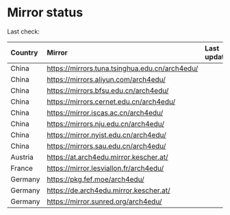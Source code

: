 <script src="./time.js"></script>
# Mirror status
Last check: <script type="text/javascript">localize(1736756991.7687867);</script>

|Country|Mirror|Last update|
|:------|:-----|:----------|
|China|https://mirrors.tuna.tsinghua.edu.cn/arch4edu/|<script type="text/javascript">localize(1736707118);</script>|
|China|https://mirrors.aliyun.com/arch4edu/|<script type="text/javascript">localize(1736707118);</script>|
|China|https://mirrors.bfsu.edu.cn/arch4edu/|<script type="text/javascript">localize(1736707118);</script>|
|China|https://mirrors.cernet.edu.cn/arch4edu/|<script type="text/javascript">localize(1736707118);</script>|
|China|https://mirror.iscas.ac.cn/arch4edu/|<script type="text/javascript">localize(1736707118);</script>|
|China|https://mirrors.nju.edu.cn/arch4edu/|<script type="text/javascript">localize(1736664048);</script>|
|China|https://mirror.nyist.edu.cn/arch4edu/|<script type="text/javascript">localize(1736707118);</script>|
|China|https://mirrors.sau.edu.cn/arch4edu/|<script type="text/javascript">localize(1731653531);</script>|
|Austria|https://at.arch4edu.mirror.kescher.at/|<script type="text/javascript">localize(1736707118);</script>|
|France|https://mirror.lesviallon.fr/arch4edu/|<script type="text/javascript">localize(1736707118);</script>|
|Germany|https://pkg.fef.moe/arch4edu/|<script type="text/javascript">localize(1736707118);</script>|
|Germany|https://de.arch4edu.mirror.kescher.at/|<script type="text/javascript">localize(1736707118);</script>|
|Germany|https://mirror.sunred.org/arch4edu/|<script type="text/javascript">localize(1736707118);</script>|

<script src="./tablefilter/tablefilter.js"></script>
<script src="./table.js"></script>